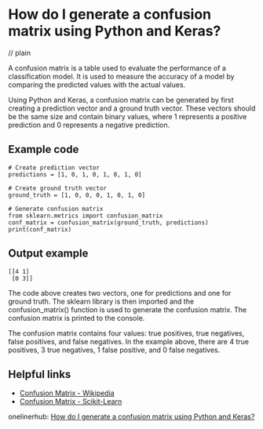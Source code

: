 # How do I generate a confusion matrix using Python and Keras?
// plain

A confusion matrix is a table used to evaluate the performance of a classification model. It is used to measure the accuracy of a model by comparing the predicted values with the actual values.

Using Python and Keras, a confusion matrix can be generated by first creating a prediction vector and a ground truth vector. These vectors should be the same size and contain binary values, where 1 represents a positive prediction and 0 represents a negative prediction.

## Example code

```
# Create prediction vector
predictions = [1, 0, 1, 0, 1, 0, 1, 0]

# Create ground truth vector
ground_truth = [1, 0, 0, 0, 1, 0, 1, 0]

# Generate confusion matrix
from sklearn.metrics import confusion_matrix
conf_matrix = confusion_matrix(ground_truth, predictions)
print(conf_matrix)
```

## Output example

```
[[4 1]
 [0 3]]
```

The code above creates two vectors, one for predictions and one for ground truth. The sklearn library is then imported and the confusion_matrix() function is used to generate the confusion matrix. The confusion matrix is printed to the console.

The confusion matrix contains four values: true positives, true negatives, false positives, and false negatives. In the example above, there are 4 true positives, 3 true negatives, 1 false positive, and 0 false negatives.

## Helpful links

- [Confusion Matrix - Wikipedia](https://en.wikipedia.org/wiki/Confusion_matrix)
- [Confusion Matrix - Scikit-Learn](https://scikit-learn.org/stable/modules/generated/sklearn.metrics.confusion_matrix.html)

onelinerhub: [How do I generate a confusion matrix using Python and Keras?](https://onelinerhub.com/python-keras/how-do-i-generate-a-confusion-matrix-using-python-and-keras)